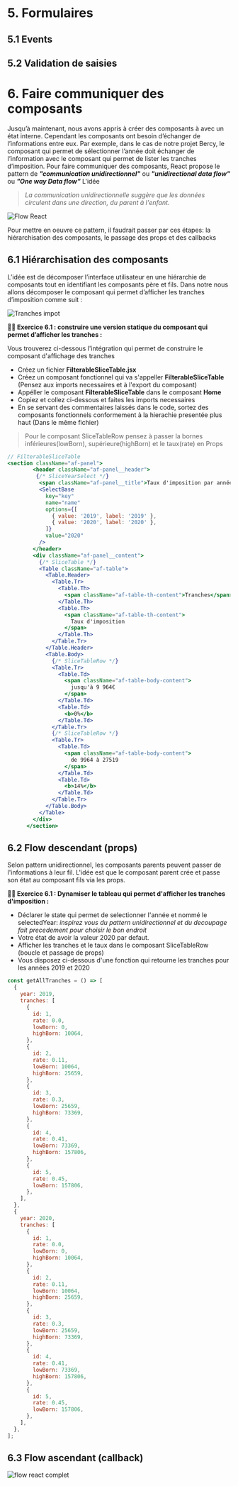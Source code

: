 # 5. Formulaires

## 5.1 Events

## 5.2 Validation de saisies

# 6. Faire communiquer des composants

Jusqu’à maintenant, nous avons appris à créer des composants à avec un état interne. Cependant les composants ont besoin d’échanger de l’informations entre eux.
Par exemple, dans le cas de notre projet Bercy, le composant qui permet de sélectionner l’année doit échanger de l’information avec le composant qui permet de lister les tranches d’imposition.
Pour faire communiquer des composants, React propose le pattern de _**"communication unidirectionnel"**_ ou _**"unidirectional data flow"**_ ou _**"One way Data flow"**_
L'idée

> _La communication unidirectionnelle suggère que les données circulent dans une direction, du parent à l'enfant._

![Flow React](./images/data-flow.jpg)

Pour mettre en oeuvre ce pattern, il faudrait passer par ces étapes: la hiérarchisation des composants, le passage des props et des callbacks

## 6.1 Hiérarchisation des composants

L’idée est de décomposer l’interface utilisateur en une hiérarchie de composants tout en identifiant les composants père et fils. Dans notre nous allons décomposer le composant qui permet d’afficher les tranches d’imposition comme suit :

![Tranches impot](./images/tranches-filter.JPG)

**:weight_lifting_man: Exercice 6.1 : construire une version statique du composant qui permet d’afficher les tranches :**

Vous trouverez ci-dessous l'intégration qui permet de construire le composant d'affichage des tranches

- Créez un fichier **FilterableSliceTable.jsx**
- Créez un composant fonctionnel qui va s'appeller **FilterableSliceTable** (Pensez aux imports necessaires et à l'export du composant)
- Appéller le composant **FilterableSliceTable** dans le composant **Home**
- Copiez et collez ci-dessous et faites les imports necessaires
- En se servant des commentaires laissés dans le code, sortez des composants fonctionnels conformement à la hierachie presentée plus haut (Dans le même fichier)
> Pour le composant SliceTableRow pensez à passer la bornes inférieures(lowBorn), supérieure(highBorn) et le taux(rate) en Props

```jsx
// FilterableSliceTable
<section className="af-panel">
        <header className="af-panel__header">
         {/* SliceYearSelect */}
          <span className="af-panel__title">Taux d'imposition par année</span>
          <SelectBase
            key="key"
            name="name"
            options={[
              { value: '2019', label: '2019' },
              { value: '2020', label: '2020' },
            ]}
            value="2020"
          />
        </header>
        <div className="af-panel__content">
          {/* SliceTable */}
          <Table className="af-table">
            <Table.Header>
              <Table.Tr>
                <Table.Th>
                  <span className="af-table-th-content">Tranches</span>
                </Table.Th>
                <Table.Th>
                  <span className="af-table-th-content">
                    Taux d'imposition
                  </span>
                </Table.Th>
              </Table.Tr>
            </Table.Header>
            <Table.Body>
              {/* SliceTableRow */}
              <Table.Tr>
                <Table.Td>
                  <span className="af-table-body-content">
                    jusqu'à 9 964€
                  </span>
                </Table.Td>
                <Table.Td>
                  <b>0%</b>
                </Table.Td>
              </Table.Tr>
              {/* SliceTableRow */}
              <Table.Tr>
                <Table.Td>
                  <span className="af-table-body-content">
                    de 9964 à 27519
                  </span>
                </Table.Td>
                <Table.Td>
                  <b>14%</b>
                </Table.Td>
              </Table.Tr>
            </Table.Body>
          </Table>
        </div>
      </section>
```

## 6.2 Flow descendant (props)

Selon pattern unidirectionnel, les composants parents peuvent passer de l'informations à leur fil. L'idée est que le composant parent crée et passe son état au composant fils via les props.

**:weight_lifting_man: Exercice 6.1 : Dynamiser le tableau qui permet d'afficher les tranches d'imposition :**

- Déclarer le state qui permet de selectionner l'année et nommé le selectedYear: _inspirez vous du pattern unidirectionnel et du decoupage fait precedement pour choisir le bon endroit_
- Votre état de avoir la valeur 2020 par defaut.
- Afficher les tranches et le taux dans le composant SliceTableRow (boucle et passage de props)
- Vous disposez ci-dessous d'une fonction qui retourne les tranches pour les années 2019 et 2020

```javascript
const getAllTranches = () => [
  {
    year: 2019,
    tranches: [
      {
        id: 1,
        rate: 0.0,
        lowBorn: 0,
        highBorn: 10064,
      },
      {
        id: 2,
        rate: 0.11,
        lowBorn: 10064,
        highBorn: 25659,
      },
      {
        id: 3,
        rate: 0.3,
        lowBorn: 25659,
        highBorn: 73369,
      },
      {
        id: 4,
        rate: 0.41,
        lowBorn: 73369,
        highBorn: 157806,
      },
      {
        id: 5,
        rate: 0.45,
        lowBorn: 157806,
      },
    ],
  },
  {
    year: 2020,
    tranches: [
      {
        id: 1,
        rate: 0.0,
        lowBorn: 0,
        highBorn: 10064,
      },
      {
        id: 2,
        rate: 0.11,
        lowBorn: 10064,
        highBorn: 25659,
      },
      {
        id: 3,
        rate: 0.3,
        lowBorn: 25659,
        highBorn: 73369,
      },
      {
        id: 4,
        rate: 0.41,
        lowBorn: 73369,
        highBorn: 157806,
      },
      {
        id: 5,
        rate: 0.45,
        lowBorn: 157806,
      },
    ],
  },
];
```

## 6.3 Flow ascendant (callback)

![flow react complet](https://cdn-images-1.medium.com/max/1600/1*PBgAz9U9SrkINPo-n5glgw.gif)
